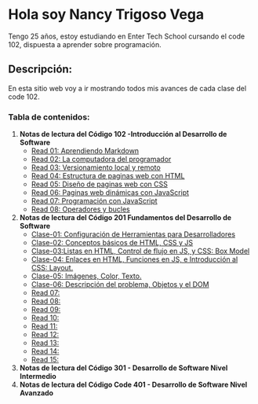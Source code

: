 # Hola soy **Nancy Trigoso Vega**  

Tengo 25 años, estoy estudiando en Enter Tech School cursando el code 102, dispuesta a aprender sobre programación.  

## Descripción:  

En esta sitio web voy a ir mostrando todos mis avances de cada clase del code 102.  
### Tabla de contenidos:  
1. **Notas de lectura del Código 102 -Introducción al Desarrollo de Software**  
   * [Read 01: Aprendiendo Markdown](https://nancy-trigoso.github.io/reading-notes/Code102-IntroducciónalDesarrollodeSoftware/Read01.html)
   * [Read 02: La computadora del programador](https://nancy-trigoso.github.io/reading-notes/102/Read02.html)
   * [Read 03: Versionamiento local y remoto](https://nancy-trigoso.github.io/reading-notes/102/Read03.html)
   * [Read 04: Estructura de paginas web con HTML](https://nancy-trigoso.github.io/reading-notes/102/Read04.html)
   * [Read 05: Diseño de paginas web con CSS](https://nancy-trigoso.github.io/reading-notes/102/Read05.html)
   * [Read 06: Paginas web dinámicas con JavaScript](https://nancy-trigoso.github.io/reading-notes/102/Read06.html)
   * [Read 07: Programación con JavaScript](https://nancy-trigoso.github.io/reading-notes/102/Read07.html)
   * [Read 08: Operadores y bucles](https://nancy-trigoso.github.io/reading-notes/102/Read08.html)
2. **Notas de lectura del Código 201 Fundamentos del Desarrollo de Software**  
   * [Clase-01: Configuración de Herramientas para Desarrolladores](https://nancy-trigoso.github.io/reading-notes/Code201-FundamentosdelDesarrollodeSoftware/Clase01/Clase-01.html)
   * [Clase-02: Conceptos básicos de HTML, CSS y JS](https://nancy-trigoso.github.io/reading-notes/Code201-FundamentosdelDesarrollodeSoftware/Clase-02)
   * [Clase-03:Listas en HTML, Control de flujo en JS, y CSS: Box Model](https://nancy-trigoso.github.io/reading-notes/Code201-FundamentosdelDesarrollodeSoftware/Clase-03)
   * [Clase-04: Enlaces en HTML, Funciones en JS, e Introducción al CSS: Layout.](https://nancy-trigoso.github.io/reading-notes/Code201-FundamentosdelDesarrollodeSoftware/Clase-04.html)
   * [Clase-05: Imágenes, Color, Texto.](https://nancy-trigoso.github.io/reading-notes/Code201-FundamentosdelDesarrollodeSoftware/Clase-05.html)
   * [Clase-06: Descripción del problema, Objetos y el DOM](https://nancy-trigoso.github.io/reading-notes/Code201-FundamentosdelDesarrollodeSoftware/Clase-06.html)
   * [Read 07:](https://nancy-trigoso.github.io/reading-notes/201/Read07.html)
   * [Read 08:](https://nancy-trigoso.github.io/reading-notes/201/Read08.html)
   * [Read 09:](https://nancy-trigoso.github.io/reading-notes/201/Read09.html)
   * [Read 10:](https://nancy-trigoso.github.io/reading-notes/201/Read10.html)
   * [Read 11:](https://nancy-trigoso.github.io/reading-notes/201/Read11.html)
   * [Read 12:](https://nancy-trigoso.github.io/reading-notes/201/Read12.html)
   * [Read 13:](https://nancy-trigoso.github.io/reading-notes/201/Read13.html)
   * [Read 14:](https://nancy-trigoso.github.io/reading-notes/201/Read14.html)
   * [Read 15:](https://nancy-trigoso.github.io/reading-notes/201/Read15.html)
3. **Notas de lectura del Código 301 - Desarrollo de Software Nivel Intermedio**
4. **Notas de lectura del Código Code 401 - Desarrollo de Software Nivel Avanzado**


